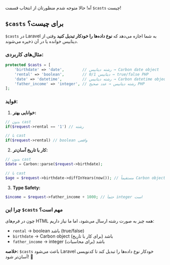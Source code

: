 آه! حالا متوجه شدم منظورتان از انتخاب قسمت `$casts` چیست!

## **`$casts` برای چیست؟**

`$casts` در Laravel به شما اجازه می‌دهد که **نوع داده‌ها را خودکار تبدیل کنید** وقتی از دیتابیس خوانده یا در آن ذخیره می‌شوند.

### **مثال‌های کاربردی:**

```php
protected $casts = [
    'birthdate' => 'date',        // رشته دیتابیس → Carbon date object
    'rental' => 'boolean',        // 0/1 دیتابیس → true/false PHP
    'date' => 'datetime',         // رشته دیتابیس → Carbon datetime object  
    'father_income' => 'integer', // رشته دیتابیس → عدد صحیح PHP
];
```

### **فواید:**

1. **خوانایی بهتر:**
```php
// بدون cast
if($request->rental == '1') // رشته

// با cast  
if($request->rental) // boolean واقعی
```

2. **کار با تاریخ آسان‌تر:**
```php
// بدون cast
$date = Carbon::parse($request->birthdate);

// با cast
$age = $request->birthdate->diffInYears(now()); // مستقیماً Carbon object
```

3. **Type Safety:**
```php
$income = $request->father_income + 1000; // حتماً integer است
```

### **چرا این `$casts` مهم است؟**

چون در فرم‌های HTML همه چیز به صورت رشته ارسال می‌شود، اما ما نیاز داریم:
- `rental` → boolean باشد (true/false)  
- `birthdate` → Carbon object باشد (برای کار با تاریخ)
- `father_income` → integer باشد (برای محاسبات)

**خلاصه:** `$casts` باعث می‌شود Laravel خودکار نوع داده‌ها را تبدیل کند تا کدنویسی آسان‌تر شود! 🎯
